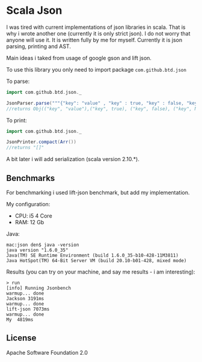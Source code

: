Scala Json
========
I was tired with current implementations of json libraries in scala. That is why i wrote another one (currently it is only strict json). I do not worry that anyone will use it. It is written fully by me for myself.
Currently it is json parsing, printing and AST.

Main ideas i taked from usage of google gson and lift json.

To use this library you only need to import package `com.github.btd.json`

To parse:
```scala
import com.github.btd.json._

JsonParser.parse("""{"key": "value" , "key" : true, "key" : false, "key" : null, "key" : [], "key" : {}}""")
//returns Obj(("key", "value"),("key", true), ("key", false), ("key", Null), ("key", Arr()), ("key", Obj()))
```

To print:
```scala
import com.github.btd.json._

JsonPrinter.compact(Arr())
//returns "[]"
```

A bit later i will add serialization (scala version 2.10.*).


Benchmarks
----------
For benchmarking i used lift-json benchmark, but add my implementation.

My configuration:

* CPU: i5 4 Core
* RAM: 12 Gb

Java:
```
mac:json den$ java -version
java version "1.6.0_35"
Java(TM) SE Runtime Environment (build 1.6.0_35-b10-428-11M3811)
Java HotSpot(TM) 64-Bit Server VM (build 20.10-b01-428, mixed mode)
```

Results (you can try on your machine, and say me results - i am interesting):
```
> run
[info] Running Jsonbench 
warmup... done
Jackson 3191ms
warmup... done
lift-json 7073ms
warmup... done
My  4819ms
```

License
-------
Apache Software Foundation 2.0